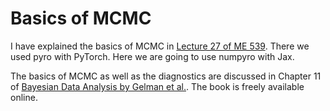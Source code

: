 # Basics of MCMC

I have explained the basics of MCMC in [Lecture 27 of ME 539](https://predictivesciencelab.github.io/data-analytics-se/lecture27/intro.html).
There we used pyro with PyTorch. Here we are going to use numpyro with Jax.

The basics of MCMC as well as the diagnostics are discussed in Chapter 11 of [Bayesian Data Analysis by Gelman et al.](http://www.stat.columbia.edu/~gelman/book/). The book is freely available online.